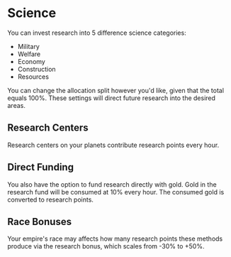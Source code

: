 # Science

You can invest research into 5 difference science categories:

* Military
* Welfare
* Economy
* Construction
* Resources

You can change the allocation split however you'd like, given that the total equals 100%. These settings will direct future research into the desired areas.

## Research Centers

Research centers on your planets contribute research points every hour.

## Direct Funding

You also have the option to fund research directly with gold.  Gold in the research fund will be consumed at 10% every hour. The consumed gold is converted to research points.

## Race Bonuses

Your empire's race may affects how many research points these methods produce via the research bonus, which scales from -30% to +50%.
